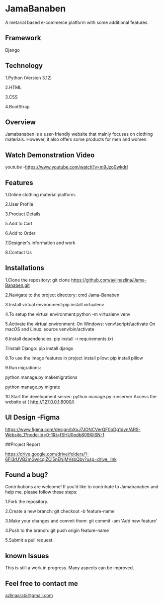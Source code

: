 # JamaBanaben

A metarial based e-commerce platform with some additional features.


##  Framework
Django
## Technology 

1.Python (Version 3.12)

2.HTML

3.CSS

4.BootStrap
## Overview

Jamabanaben is a user-friendly website that mainly focuses on clothing materials. However, it also offers some products for men and women.
## Watch Demonstration Video

youtube -https://www.youtube.com/watch?v=m9Jzo0wkdrI
## Features
1.Online clothing material platform.

2.User Profile

3.Product Details

5.Add to Cart

6.Add to Order

7.Designer's information and work

8.Contact Us
## Installations

1.Clone the repository: git clone https://github.com/aylinazlina/Jama-Banaben.git

2.Navigate to the project directory: cmd Jama-Banaben

3.Install virtual environment:pip install virtualenv

4.To setup the virtual environment:python -m virtualenv venv

5.Activate the virtual environment: On Windows: venv\scripts\activate On macOS and Linux: source venv/bin/activate

6.Install dependencies: pip install -r requirements.txt

7.Install Django: pip install django

8.To use the image features in project install pilow: pip install pillow

9.Run migrations: 

python manage.py makemigrations

python manage.py migrate

10.Start the development server: python manage.py runserver
Access the website at ( http://127.0.0.1:8000/)

## UI Design -Figma

https://www.figma.com/design/bXoJ7JONCVerQF0oDg1dyn/ARS-Website_1?node-id=0-1&t=fSHU0pdb809XliSN-1

##Project Report


https://drive.google.com/drive/folders/1-6FI3rUVB2mGwlcqiZCi5nENjMVsbQbv?usp=drive_link


## Found a bug?

Contributions are welcome! If you'd like to contribute to Jamabanaben and help me, please follow these steps:

1.Fork the repository.

2.Create a new branch: git checkout -b feature-name

3.Make your changes and commit them: git commit -am 'Add new feature'

4.Push to the branch: git push origin feature-name


5.Submit a pull request.
## known Issues

This is still a work in progress. Many aspects can be improved.
## Feel free to contact me

azlinaarabi@gmail.com
